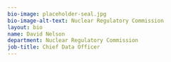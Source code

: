 ```yaml
---
bio-image: placeholder-seal.jpg
bio-image-alt-text: Nuclear Regulatory Commission
layout: bio
name: David Nelson
department: Nuclear Regulatory Commission
job-title: Chief Data Officer
---
```

